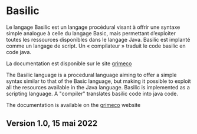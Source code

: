 # Basilic
Le langage Basilic est un langage procédural visant à offrir une syntaxe simple analogue à celle du langage Basic, mais permettant d’exploiter toutes les ressources disponibles dans le langage Java. Basilic est implanté comme un langage de script. Un « compilateur » traduit le code basilic en code java.

La documentation est disponible sur le site [grimeco](https://grimeco.fr)

The Basilic language is a procedural language aiming to offer a simple syntax similar to that of the Basic language, but making it possible to exploit all the resources available in the Java language. Basilic is implemented as a scripting language. A "compiler" translates basilic code into java code. 

The documentation is available on the [grimeco](https://grimeco.fr) website

## Version 1.0, 15 mai 2022

